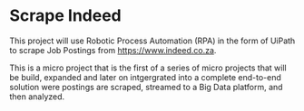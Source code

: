 # Scrape Indeed
This project will use Robotic Process Automation (RPA) in the form of UiPath to scrape Job Postings from https://www.indeed.co.za.

This is a micro project that is the first of a series of micro projects that will be build, expanded and later on intgergrated into a complete end-to-end solution were postings are scraped, streamed to a Big Data platform, and then analyzed.
